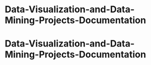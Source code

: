 # Data-Visualization-and-Data-Mining-Projects-Documentation
# Data-Visualization-and-Data-Mining-Projects-Documentation
